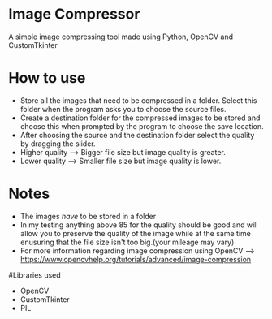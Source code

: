 # Image Compressor
A simple image compressing tool made using Python, OpenCV and CustomTkinter

# How to use
- Store all the images that need to be compressed in a folder. Select this folder when the program asks you to choose the source files.
- Create a destination folder for the compressed images to be stored and choose this when prompted by the program to choose the save location.
- After choosing the source and the destination folder select the quality by dragging the slider.
- Higher quality --> Bigger file size but image quality is greater.
- Lower quality  --> Smaller file size but image quality is lower.

# Notes
- The images *have* to be stored in a folder
- In my testing anything above 85 for the quality should be good and will allow you 
to preserve the quality of the image while at the same time enusuring that the file size isn't too big.(your mileage may vary)
- For more information regarding image compression using OpenCV --> https://www.opencvhelp.org/tutorials/advanced/image-compression

#Libraries used
- OpenCV
- CustomTkinter
- PIL

#
